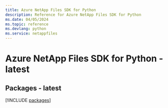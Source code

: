 ```yaml
---
title: Azure NetApp Files SDK for Python
description: Reference for Azure NetApp Files SDK for Python
ms.date: 04/05/2024
ms.topic: reference
ms.devlang: python
ms.service: netappfiles
---
```

# Azure NetApp Files SDK for Python - latest
## Packages - latest
[!INCLUDE [packages](netapp-files-index.md)]